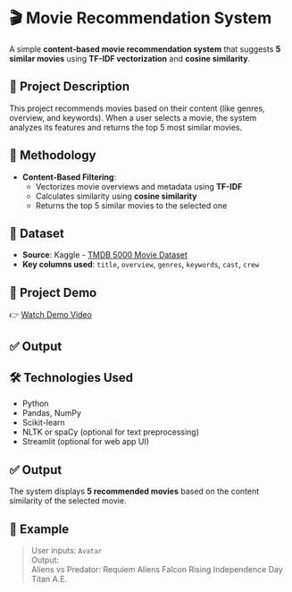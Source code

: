 # 🎬 Movie Recommendation System

A simple **content-based movie recommendation system** that suggests **5 similar movies** using **TF-IDF vectorization** and **cosine similarity**.

## 📌 Project Description

This project recommends movies based on their content (like genres, overview, and keywords). When a user selects a movie, the system analyzes its features and returns the top 5 most similar movies.

## 🧠 Methodology

- **Content-Based Filtering**:
  - Vectorizes movie overviews and metadata using **TF-IDF**
  - Calculates similarity using **cosine similarity**
  - Returns the top 5 similar movies to the selected one

## 📂 Dataset

- **Source**: Kaggle - [TMDB 5000 Movie Dataset](https://www.kaggle.com/datasets/tmdb/tmdb-movie-metadata)
- **Key columns used**: `title`, `overview`, `genres`, `keywords`, `cast`, `crew`


## 🎥 Project Demo

👉 [Watch Demo Video](https://drive.google.com/file/d/1U4qRmc8FU1mxHNV-z4E_EcRfLWGNWFyN/view?usp=sharing)

## ✅ Output
## 🛠️ Technologies Used

- Python
- Pandas, NumPy
- Scikit-learn
- NLTK or spaCy (optional for text preprocessing)
- Streamlit (optional for web app UI)

## ✅ Output

The system displays **5 recommended movies** based on the content similarity of the selected movie.

## 📸 Example

> User inputs: `Avatar`  
> Output:  
Aliens vs Predator: Requiem
Aliens
Falcon Rising
Independence Day
Titan A.E.  
